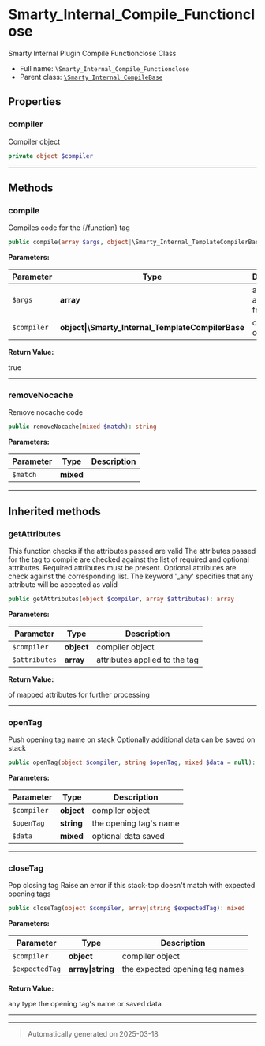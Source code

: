 
# Smarty_Internal_Compile_Functionclose

Smarty Internal Plugin Compile Functionclose Class



* Full name: `\Smarty_Internal_Compile_Functionclose`
* Parent class: [`\Smarty_Internal_CompileBase`](./Smarty_Internal_CompileBase.md)



## Properties


### compiler

Compiler object

```php
private object $compiler
```






***

## Methods


### compile

Compiles code for the {/function} tag

```php
public compile(array $args, object|\Smarty_Internal_TemplateCompilerBase $compiler): bool
```








**Parameters:**

| Parameter | Type | Description |
|-----------|------|-------------|
| `$args` | **array** | array with attributes from parser |
| `$compiler` | **object&#124;\Smarty_Internal_TemplateCompilerBase** | compiler object |


**Return Value:**

true




***

### removeNocache

Remove nocache code

```php
public removeNocache(mixed $match): string
```








**Parameters:**

| Parameter | Type | Description |
|-----------|------|-------------|
| `$match` | **mixed** |  |





***


## Inherited methods


### getAttributes

This function checks if the attributes passed are valid
The attributes passed for the tag to compile are checked against the list of required and
optional attributes. Required attributes must be present. Optional attributes are check against
the corresponding list. The keyword '_any' specifies that any attribute will be accepted
as valid

```php
public getAttributes(object $compiler, array $attributes): array
```








**Parameters:**

| Parameter | Type | Description |
|-----------|------|-------------|
| `$compiler` | **object** | compiler object |
| `$attributes` | **array** | attributes applied to the tag |


**Return Value:**

of mapped attributes for further processing




***

### openTag

Push opening tag name on stack
Optionally additional data can be saved on stack

```php
public openTag(object $compiler, string $openTag, mixed $data = null): mixed
```








**Parameters:**

| Parameter | Type | Description |
|-----------|------|-------------|
| `$compiler` | **object** | compiler object |
| `$openTag` | **string** | the opening tag&#039;s name |
| `$data` | **mixed** | optional data saved |





***

### closeTag

Pop closing tag
Raise an error if this stack-top doesn't match with expected opening tags

```php
public closeTag(object $compiler, array|string $expectedTag): mixed
```








**Parameters:**

| Parameter | Type | Description |
|-----------|------|-------------|
| `$compiler` | **object** | compiler object |
| `$expectedTag` | **array&#124;string** | the expected opening tag names |


**Return Value:**

any type the opening tag's name or saved data




***


***
> Automatically generated on 2025-03-18
